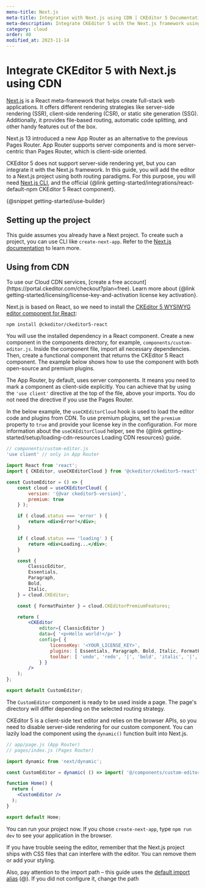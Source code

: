 ```yaml
---
menu-title: Next.js
meta-title: Integration with Next.js using CDN | CKEditor 5 Documentation
meta-description: Integrate CKEditor 5 with the Next.js framework using both routing strategies (App Router or Pages Router) and CDN.
category: cloud
order: 40
modified_at: 2023-11-14
---
```


# Integrate CKEditor 5 with Next.js using CDN

[Next.js](https://nextjs.org/) is a React meta-framework that helps create full-stack web applications. It offers different rendering strategies like server-side rendering (SSR), client-side rendering (CSR), or static site generation (SSG). Additionally, it provides file-based routing, automatic code splitting, and other handy features out of the box.

Next.js 13 introduced a new App Router as an alternative to the previous Pages Router. App Router supports server components and is more server-centric than Pages Router, which is client-side oriented.

CKEditor&nbsp;5 does not support server-side rendering yet, but you can integrate it with the Next.js framework. In this guide, you will add the editor to a Next.js project using both routing paradigms. For this purpose, you will need [Next.js CLI](https://nextjs.org/docs/app/api-reference/create-next-app), and the official {@link getting-started/integrations/react-default-npm CKEditor&nbsp;5 React component}.

{@snippet getting-started/use-builder}

## Setting up the project

This guide assumes you already have a Next project. To create such a project, you can use CLI like `create-next-app`. Refer to the [Next.js documentation](https://nextjs.org/docs/app/api-reference/create-next-app) to learn more.

## Using from CDN

<info-box>
	To use our Cloud CDN services, [create a free account](https://portal.ckeditor.com/checkout?plan=free). Learn more about {@link getting-started/licensing/license-key-and-activation license key activation}.
</info-box>

Next.js is based on React, so we need to install the [CKEditor 5 WYSIWYG editor component for React](https://www.npmjs.com/package/@ckeditor/ckeditor5-react):

```bash
npm install @ckeditor/ckeditor5-react
```

You will use the installed dependency in a React component. Create a new component in the components directory, for example, `components/custom-editor.js`. Inside the component file, import all necessary dependencies. Then, create a functional component that returns the CKEditor&nbsp;5 React component. The example below shows how to use the component with both open-source and premium plugins.

The App Router, by default, uses server components. It means you need to mark a component as client-side explicitly. You can achieve that by using the `'use client'` directive at the top of the file, above your imports. You do not need the directive if you use the Pages Router.

In the below example, the `useCKEditorCloud` hook is used to load the editor code and plugins from CDN. To use premium plugins, set the `premium` property to `true` and provide your license key in the configuration. For more information about the `useCKEditorCloud` helper, see the {@link getting-started/setup/loading-cdn-resources Loading CDN resources} guide.

```jsx
// components/custom-editor.js
'use client' // only in App Router

import React from 'react';
import { CKEditor, useCKEditorCloud } from '@ckeditor/ckeditor5-react';

const CustomEditor = () => {
	const cloud = useCKEditorCloud( {
		version: '{@var ckeditor5-version}',
		premium: true
	} );

	if ( cloud.status === 'error' ) {
		return <div>Error!</div>;
	}

	if ( cloud.status === 'loading' ) {
		return <div>Loading...</div>;
	}

	const {
		ClassicEditor,
		Essentials,
		Paragraph,
		Bold,
		Italic,
	} = cloud.CKEditor;

	const { FormatPainter } = cloud.CKEditorPremiumFeatures;

	return (
		<CKEditor
			editor={ ClassicEditor }
			data={ '<p>Hello world!</p>' }
			config={ {
				licenseKey: '<YOUR_LICENSE_KEY>',
				plugins: [ Essentials, Paragraph, Bold, Italic, FormatPainter ],
				toolbar: [ 'undo', 'redo', '|', 'bold', 'italic', '|', 'formatPainter' ]
			} }
		/>
	);
};

export default CustomEditor;
```

The `CustomEditor` component is ready to be used inside a page. The page's directory will differ depending on the selected routing strategy.

CKEditor&nbsp;5 is a client-side text editor and relies on the browser APIs, so you need to disable server-side rendering for our custom component. You can lazily load the component using the `dynamic()` function built into Next.js.

```jsx
// app/page.js (App Router)
// pages/index.js (Pages Router)

import dynamic from 'next/dynamic';

const CustomEditor = dynamic( () => import( '@/components/custom-editor' ), { ssr: false } );

function Home() {
  return (
	<CustomEditor />
  );
}

export default Home;
```

You can run your project now. If you chose `create-next-app`, type `npm run dev` to see your application in the browser.

<info-box warning>
If you have trouble seeing the editor, remember that the Next.js project ships with CSS files that can interfere with the editor. You can remove them or add your styling.
</info-box>

Also, pay attention to the import path &ndash; this guide uses the [default import alias](https://nextjs.org/docs/app/building-your-application/configuring/absolute-imports-and-module-aliases) (@). If you did not configure it, change the path
